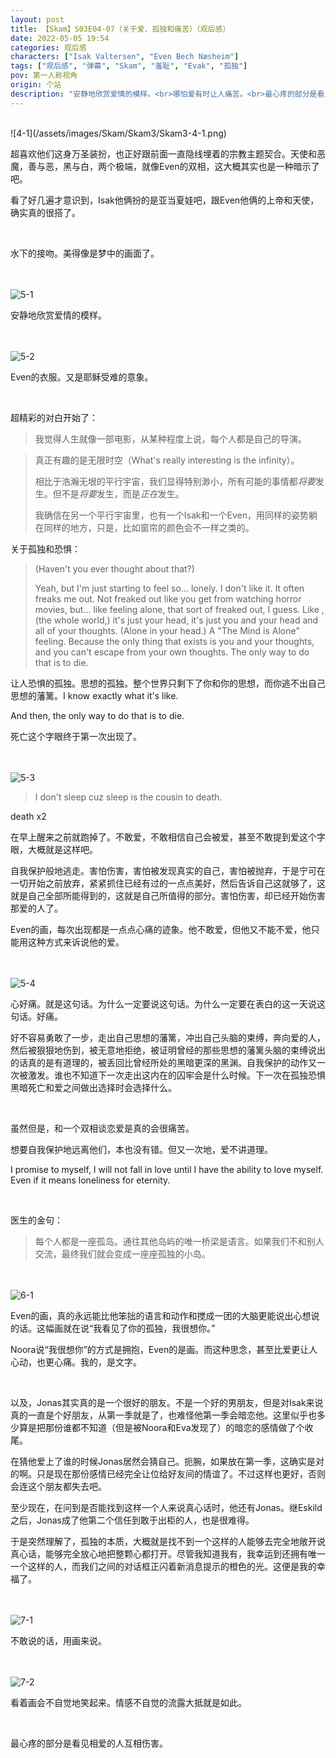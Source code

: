 ```yaml
---
layout: post
title: 【Skam】S03E04-07（关于爱、孤独和痛苦）（观后感）
date: 2022-05-05 19:54
categories: 观后感
characters: ["Isak Valtersen", "Even Bech Næsheim"]
tags: ["观后感", "弹幕", "Skam", "羞耻", "Evak", "孤独"]
pov: 第一人称视角
origin: 个站
description: "安静地欣赏爱情的模样。<br>哪怕爱有时让人痛苦。<br>最心疼的部分是看见相爱的人互相伤害。"
---
```


<br>
![4-1](/assets/images/Skam/Skam3/Skam3-4-1.png)
<br>

超喜欢他们这身万圣装扮，也正好跟前面一直隐线埋着的宗教主题契合。天使和恶魔，善与恶，黑与白，两个极端，就像Even的双相，这大概其实也是一种暗示了吧。

看了好几遍才意识到，Isak他俩扮的是亚当夏娃吧，跟Even他俩的上帝和天使，确实真的很搭了。

<br>

水下的接吻。美得像是梦中的画面了。

<br><br>
![5-1](/assets/images/Skam/Skam3/Skam3-5-1.png)
<br>

安静地欣赏爱情的模样。

<br><br>
![5-2](/assets/images/Skam/Skam3/Skam3-5-2.png)
<br>

Even的衣服。又是耶稣受难的意象。

<br>

超精彩的对白开始了：

> 我觉得人生就像一部电影，从某种程度上说，每个人都是自己的导演。

> 真正有趣的是无限时空（What's really interesting is the infinity）。
> 
> 相比于浩瀚无垠的平行宇宙，我们显得特别渺小，所有可能的事情都*将要*发生。但不是*将要*发生，而是*正在*发生。
> 
> 我确信在另一个平行宇宙里，也有一个Isak和一个Even，用同样的姿势躺在同样的地方，只是，比如窗帘的颜色会不一样之类的。

关于孤独和恐惧：

> (Haven't you ever thought about that?)
> 
> Yeah, but I'm just starting to feel so... lonely. I don't like it. It often freaks me out. Not freaked out like you get from watching horror movies, but... like feeling alone, that sort of freaked out, I guess. Like , (the whole world,) it's just your head, it's just you and your head and all of your thoughts. (Alone in your head.) A "The Mind is Alone" feeling. Because the only thing that exists is you and your thoughts, and you can't escape from your own thoughts. The only way to do that is to die.

让人恐惧的孤独。思想的孤独。整个世界只剩下了你和你的思想，而你逃不出自己思想的藩篱。I know exactly what it's like.

And then, the only way to do that is to die.

死亡这个字眼终于第一次出现了。

<br><br>
![5-3](/assets/images/Skam/Skam3/Skam3-5-3.png)
<br>

> I don't sleep cuz sleep is the cousin to death.

death x2

在早上醒来之前就跑掉了。不敢爱，不敢相信自己会被爱，甚至不敢提到爱这个字眼，大概就是这样吧。

自我保护般地逃走。害怕伤害，害怕被发现真实的自己，害怕被抛弃，于是宁可在一切开始之前放弃，紧紧抓住已经有过的一点点美好，然后告诉自己这就够了，这就是自己全部所能得到的，这就是自己所值得的部分。害怕伤害，却已经开始伤害那爱的人了。

Even的画，每次出现都是一点点心痛的迹象。他不敢爱，但他又不能不爱，他只能用这种方式来诉说他的爱。

<br><br>
![5-4](/assets/images/Skam/Skam3/Skam3-5-4.png)
<br>

心好痛。就是这句话。为什么一定要说这句话。为什么一定要在表白的这一天说这句话。好痛。

好不容易勇敢了一步，走出自己思想的藩篱，冲出自己头脑的束缚，奔向爱的人，然后被狠狠地伤到，被无意地拒绝，被证明曾经的那些思想的藩篱头脑的束缚说出的话真的是有道理的，被丢回比曾经所处的黑暗更深的黑渊。自我保护的动作又一次被激发。谁也不知道下一次走出这内在的囚牢会是什么时候。下一次在孤独恐惧黑暗死亡和爱之间做出选择时会选择什么。

<br>

虽然但是，和一个双相谈恋爱是真的会很痛苦。

想要自我保护地远离他们，本也没有错。但又一次地，爱不讲道理。

I promise to myself, I will not fall in love until I have the ability to love myself. Even if it means loneliness for eternity.

<br>

医生的金句：

> 每个人都是一座孤岛。通往其他岛屿的唯一桥梁是语言。如果我们不和别人交流，最终我们就会变成一座座孤独的小岛。

<br><br>
![6-1](/assets/images/Skam/Skam3/Skam3-6-1.png)
<br>

Even的画，真的永远能比他笨拙的语言和动作和搅成一团的大脑更能说出心想说的话。这幅画就在说“我看见了你的孤独，我很想你。”

Noora说“我很想你”的方式是拥抱，Even的是画。而这种思念，甚至比爱更让人心动，也更心痛。我的，是文字。

<br>

以及，Jonas其实真的是一个很好的朋友。不是一个好的男朋友，但是对Isak来说真的一直是个好朋友，从第一季就是了，也难怪他第一季会暗恋他。这里似乎也多少算是把那份谁都不知道（但是被Noora和Eva发现了）的暗恋的感情做了个收尾。

在猜他爱上了谁的时候Jonas居然会猜自己。扼腕，如果放在第一季，这确实是对的啊。只是现在那份感情已经完全让位给好友间的情谊了。不过这样也更好，否则会连这个朋友都失去吧。

至少现在，在问到是否能找到这样一个人来说真心话时，他还有Jonas。继Eskild之后，Jonas成了他第二个信任到敢于出柜的人，也是很难得。

于是突然理解了，孤独的本质，大概就是找不到一个这样的人能够去完全地敞开说真心话，能够完全放心地把整颗心都打开。尽管我知道我有，我幸运到还拥有唯一一个这样的人，而我们之间的对话框正闪着新消息提示的橙色的光。这便是我的幸福了。

<br><br>
![7-1](/assets/images/Skam/Skam3/Skam3-7-1.png)
<br>

不敢说的话，用画来说。

<br><br>
![7-2](/assets/images/Skam/Skam3/Skam3-7-2.png)
<br>

看着画会不自觉地笑起来。情感不自觉的流露大抵就是如此。

<br>

最心疼的部分是看见相爱的人互相伤害。

